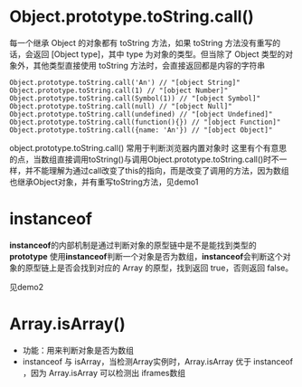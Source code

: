 # Object.prototype.toString.call()
每一个继承 Object 的对象都有 toString 方法，如果 toString 方法没有重写的话，会返回 [Object type]，其中 type 为对象的类型。但当除了 Object 类型的对象外，其他类型直接使用 toString 方法时，会直接返回都是内容的字符串

```
Object.prototype.toString.call('An') // "[object String]"
Object.prototype.toString.call(1) // "[object Number]"
Object.prototype.toString.call(Symbol(1)) // "[object Symbol]"
Object.prototype.toString.call(null) // "[object Null]"
Object.prototype.toString.call(undefined) // "[object Undefined]"
Object.prototype.toString.call(function(){}) // "[object Function]"
Object.prototype.toString.call({name: 'An'}) // "[object Object]"
```

object.prototype.toString.call() 常用于判断浏览器内置对象时
这里有个有意思的点，当数组直接调用toString()与调用Object.prototype.toString.call()时不一样，并不能理解为通过call改变了this的指向，而是改变了调用的方法，因为数组也继承Object对象，并有重写toString方法，见demo1


# instanceof
**instanceof**的内部机制是通过判断对象的原型链中是不是能找到类型的**prototype**
使用**instanceof**判断一个对象是否为数组，**instanceof**会判断这个对象的原型链上是否会找到对应的 Array 的原型，找到返回 true，否则返回 false。

见demo2


# Array.isArray()
- 功能：用来判断对象是否为数组
- instanceof 与 isArray，当检测Array实例时，Array.isArray 优于 instanceof ，因为 Array.isArray 可以检测出 iframes数组